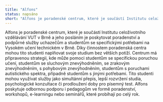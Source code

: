 ```yaml
---
title: "Alfons"
status: napsáno
short: "Alfons je poradenské centrum, které je součástí Institutu celoživotního vzdělávání VUT v Brně a jeho posláním je poskytovat poradenství a podpůrné služby uchazečům a studentům se specifickými potřebami na Vysokém učení technickém v Brně. Díky činnostem poradenského centra mohou tito studenti naplňovat svoje studium bez větších potíží. Centrum poskytuje odbornou pomoc i pedagogům a dalšímu personálu, čímž se zlepší adaptace studentů do výuky a snadno se nachází individuální řešení na míru potřebám studenta. "
---
```


Alfons je poradenské centrum, které je součástí Institutu celoživotního vzdělávání VUT v Brně a jeho posláním je poskytovat poradenství a podpůrné služby uchazečům a studentům se specifickými potřebami na Vysokém učení technickém v Brně. Díky činnostem poradenská centra mohou tito studenti naplňovat svoje studium bez větších potíží. Centrum má připravenou strategii, kde může pomoci studentům se specifickou poruchou učení, studentům se sluchovým znevýhodněním, se zrakovým znevýhodněním, s pohybovým znevýhodněním, studentům s poruchami autistického spektra, případně studentům s jinými potřebami. Tito studenti mohou využívat služby jako simultánní přepis, lepší rozvržení studia, psychologické konzultace či prodloužení doby pro písemný test. Alfons poskytuje odbornou podporu i pedagogům ve formě poradenství, workshopů, e-learningu nebo seminářů, které probíhají po celý rok.
